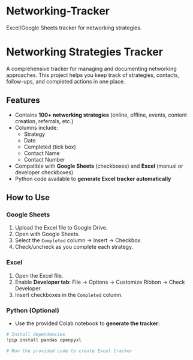 # Networking-Tracker
Excel/Google Sheets tracker for networking strategies.


# Networking Strategies Tracker

A comprehensive tracker for managing and documenting networking approaches. This project helps you keep track of strategies, contacts, follow-ups, and completed actions in one place.

## Features

- Contains **100+ networking strategies** (online, offline, events, content creation, referrals, etc.)
- Columns include:
  - Strategy
  - Date
  - Completed (tick box)
  - Contact Name
  - Contact Number
- Compatible with **Google Sheets** (checkboxes) and **Excel** (manual or developer checkboxes)
- Python code available to **generate Excel tracker automatically**

## How to Use

### Google Sheets
1. Upload the Excel file to Google Drive.
2. Open with Google Sheets.
3. Select the `Completed` column → Insert → Checkbox.
4. Check/uncheck as you complete each strategy.

### Excel
1. Open the Excel file.
2. Enable **Developer tab**: File → Options → Customize Ribbon → Check Developer.
3. Insert checkboxes in the `Completed` column.

### Python (Optional)
- Use the provided Colab notebook to **generate the tracker**:
```python
# Install dependencies
!pip install pandas openpyxl

# Run the provided code to create Excel tracker

